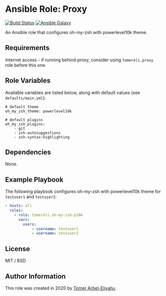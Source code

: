 # Ansible Role: Proxy

[![Build Status](https://travis-ci.org/tomereli/ansible-role-oh-my-zsh-p10k.svg?branch=master)](https://travis-ci.org/tomereli/ansible-role-oh-my-zsh-p10k)
[![Ansible Galaxy](http://img.shields.io/badge/galaxy-tomereli.oh_my_zsh_p10k-660198.svg)](https://galaxy.ansible.com/tomereli/oh_my_zsh_p10k)

An Ansible role that configures oh-my-zsh with powerlevel10k theme.

## Requirements

Internet access - if running behind proxy, consider using `tomereli.proxy` role before this one.

## Role Variables

Available variables are listed below, along with default values (see `defaults/main.yml`):
    
    # default theme
    oh_my_zsh_theme: powerlevel10k

    # default plugins
    oh_my_zsh_plugins:
        - git
        - zsh-autosuggestions
        - zsh-syntax-highlighting

## Dependencies

None.

## Example Playbook

The following playbook configures oh-my-zsh with powerlevel10k theme for `testuser1` and `testuser2`:

```yaml
- hosts: all
  roles:
    - role: tomereli.oh-my-zsh-p10k
      vars:
        users:
            - username: testuser1
            - username: testuser2
```

## License

MIT / BSD

## Author Information

This role was created in 2020 by [Tomer Arbel-Eliyahu](https://github.com/tomereli)
